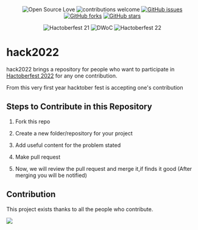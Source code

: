<div align="center">

![Open Source Love](https://img.shields.io/badge/OpenSource-%E2%9D%A4%EF%B8%8F-green?style=flat-square&labelColor=0a192f&color=e6f1ff)
![contributions welcome](https://img.shields.io/badge/contributions-welcome-brightgreen?style=flat-square&labelColor=0a192f&color=e6f1ff)
[![GitHub issues](https://img.shields.io/github/issues/Amisha-Bishnoi/hack2022?style=social&labelColor=0a192f&color=a8b2d1)](https://github.com/semikolan-co/Graphics_no_code/issues)
[![GitHub forks](https://img.shields.io/github/forks/Amisha-Bishnoi/hack2022?style=social&labelColor=0a192f&color=a8b2d1)](https://github.com/semikolan-co/Graphics_no_code/network)
[![GitHub stars](https://img.shields.io/github/stars/Amisha-Bishnoi/hack2022?style=social&labelColor=0a192f&color=a8b2d1)](https://github.com/semikolan-co/Graphics_no_code/stargazers)
  
![Hactoberfest 21](https://img.shields.io/badge/Hactoberfest-%E2%9D%A4%EF%B8%8F-red?style=for-the-badge&labelColor=0a192f&color=64ffda)
![DWoC](https://img.shields.io/badge/DWoC-%E2%9D%A4%EF%B8%8F-red?style=for-the-badge&labelColor=0a192f&color=64ffda)
![Hactoberfest 22](https://img.shields.io/badge/Hactoberfest-%E2%9D%A4%EF%B8%8F-red?style=for-the-badge&labelColor=0a192f&color=64ffda)
</div>


# hack2022

hack2022 brings a repository for people who want to participate
in [Hactoberfest 2022](https://hacktoberfest.com/) for any one contribution.

From this very first year hacktober fest is accepting one's contribution
 
## Steps to Contribute in this Repository

 1. Fork this repo
 
 2. Create a new folder/repository for your project
 
 3. Add useful content for the problem stated
 
 4. Make pull request
 
 5. Now, we will review the pull request and merge it,if finds it good (After merging you will be notified)


## Contribution

This project exists thanks to all the people who contribute.

<a href="https://github.com/Amisha-Bishnoi/hack2022/graphs/contributors">
  <img src="https://contrib.rocks/image?repo=Amisha-Bishnoi/hack2022" />
</a>


